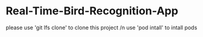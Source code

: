 # Real-Time-Bird-Recognition-App
please use 'git lfs clone' to clone this project /n
use 'pod intall' to intall pods
